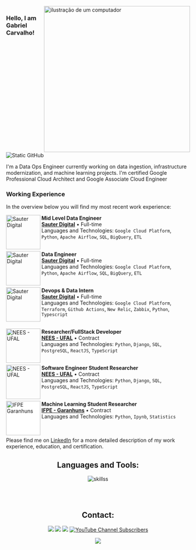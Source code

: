 <img src="https://raw.githubusercontent.com/MicaelliMedeiros/micaellimedeiros/master/image/computer-illustration.png" alt="ilustração de um computador" min-width="400px" max-width="400px" width="400px" align="right">

### Hello, I am Gabriel Carvalho!

<img src="https://img.shields.io/static/v1?label=Overview&message=iamgabs&color=8e11ed&style=for-the-badge&logo=GitHub" alt="Static GitHub">

<p>I'm a Data Ops Engineer currently working on data ingestion, infrastructure modernization, and machine learning projects.
I'm certified Google Professional Cloud Architect and Google Associate Cloud Engineer</p>

### Working Experience

In the overview below you will find my most recent work experience:

[<img align="left" height="94px" width="94px" alt="Sauter Digital" src="https://t2.gstatic.com/faviconV2?client=SOCIAL&type=FAVICON&fallback_opts=TYPE,SIZE,URL&url=http://sauter.digital&size=64"/>](https://sauter.digital/)

**Mid Level Data Engineer** \
[**Sauter Digital**](https://sauter.digital/) • Full-time \
Languages and Technologies: `Google Cloud Platform`, `Python`, `Apache Airflow`, `SQL`, `BigQuery`, `ETL`\
<br/>

[<img align="left" height="94px" width="94px" alt="Sauter Digital" src="https://t2.gstatic.com/faviconV2?client=SOCIAL&type=FAVICON&fallback_opts=TYPE,SIZE,URL&url=http://sauter.digital&size=64"/>](https://sauter.digital/)

**Data Engineer** \
[**Sauter Digital**](https://sauter.digital/) • Full-time \
Languages and Technologies: `Google Cloud Platform`, `Python`, `Apache Airflow`, `SQL`, `BigQuery`, `ETL`\
<br/>

[<img align="left" height="94px" width="94px" alt="Sauter Digital" src="https://t2.gstatic.com/faviconV2?client=SOCIAL&type=FAVICON&fallback_opts=TYPE,SIZE,URL&url=http://sauter.digital&size=64"/>](https://sauter.digital/)

**Devops & Data Intern** \
[**Sauter Digital**](https://sauter.digital/) • Full-time \
Languages and Technologies: `Google Cloud Platform`, `Terraform`, `Github Actions`, `New Relic`, `Zabbix`, `Python`, `Typescript`\
<br/>

[<img align="left" height="94px" width="94px" alt="NEES - UFAL" src="https://encrypted-tbn0.gstatic.com/images?q=tbn:ANd9GcQiRNbKAiEDFgdB7EDOYt48cNWe5WX7o2qsPg&s"/>](https://www.nees.ufal.br/)

**Researcher/FullStack Developer** \
[**NEES - UFAL**](https://www.nees.ufal.br/) • Contract \
Languages and Technologies: `Python`, `Django`, `SQL`, `PostgreSQL`, `ReactJS`, `TypeScript`\
<br/>

[<img align="left" height="94px" width="94px" alt="NEES - UFAL" src="https://encrypted-tbn0.gstatic.com/images?q=tbn:ANd9GcQiRNbKAiEDFgdB7EDOYt48cNWe5WX7o2qsPg&s"/>](https://www.nees.ufal.br/)

**Software Engineer Student Researcher** \
[**NEES - UFAL**](https://www.nees.ufal.br/) • Contract \
Languages and Technologies: `Python`, `Django`, `SQL`, `PostgreSQL`, `ReactJS`, `TypeScript`\
<br/>

[<img align="left" height="94px" width="94px" style="background:white;" alt="IFPE Garanhuns" src="https://portais.univasf.edu.br/cartes/imagens/ifpe.png/@@images/4d3ee7ba-c865-4bd5-87fd-0e51fa19fbda.png"/>](https://portal.ifpe.edu.br/garanhuns/)

**Machine Learning Student Researcher** \
[**IFPE - Garanhuns**](https://portal.ifpe.edu.br/garanhuns/) • Contract \
Languages and Technologies: `Python`, `Ipynb`, `Statistics` \
<br/>
<br/>

Please find me on [LinkedIn](https://www.linkedin.com/in/iamgabs/) for a more detailed description of my work experience, education, and certification.

<div align="center">
<h2><b>Languages and Tools:</b></h2>
<img src="https://skillicons.dev/icons?i=py,java,js,ts,c,react,next,postgres,mysql,mongodb,spring,django,fastapi,terraform,github,githubactions,gitlab,html,css,sass,git,linux,gcp,aws,docker,kubernetes,selenium,bash,express,nodejs,cypress,androidstudio,firebase,figma,vscode,tailwind,zabbix,newrelic&perline=14" alt="skillss">
</div>

<br><br>

<div align="center">
<h2><b>Contact:</b></h2>
  <a href="mailto:contatotrabalhogab@gmail.com" alt="Gmail">
  <img src="https://img.shields.io/badge/-Gmail-FF0000?style=flat-square&labelColor=FF0000&logo=gmail&logoColor=white&link=contatotrabalhogab@gmail.com" /></a>

  <a href="https://www.linkedin.com/in/iamgabs/" alt="Linkedin">
  <img src="https://img.shields.io/badge/-Linkedin-0e76a8?style=flat-square&logo=Linkedin&logoColor=white&link=https://www.linkedin.com/in/gabriel-carvalho-98125620a/" /></a>

  <a href="https://www.instagram.com/iamgabsc/" alt="Instagram">
  <img src="https://img.shields.io/badge/-Instagram-DF0174?style=flat-square&labelColor=DF0174&logo=instagram&logoColor=white&link=https://www.instagram.com/iamgabc/"/></a>
 
  <a href="https://www.youtube.com/channel/UC3PgfwQY6rSfiGTdAFkNLXQ" alt="YouTube"> 
  <img alt="YouTube Channel Subscribers" src="https://img.shields.io/youtube/channel/subscribers/UC3PgfwQY6rSfiGTdAFkNLXQ?logo=Youtube&style=flat-square&color=00c4fa">
</p>  
 
![](https://komarev.com/ghpvc/?username=GabPhoenix&color=00c4fa)
</div>
